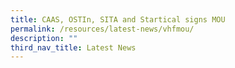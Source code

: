 ```yaml
---
title: CAAS, OSTIn, SITA and Startical signs MOU
permalink: /resources/latest-news/vhfmou/
description: ""
third_nav_title: Latest News
---
```

